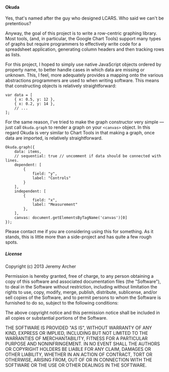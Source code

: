 #### Okuda

Yes, that's named after the guy who designed LCARS. Who said we can't be pretentious?

Anyway, the goal of this project is to write a row-centric graphing library. Most tools,
(and, in particular, the Google Chart Tools) support many types of graphs but require
programmers to effectively write code for a spreadsheet application, generating column
headers and then tracking rows as lists.

For this project, I hoped to simply use native JavaScript objects ordered by property
name, to better handle cases in which data are missing or unknown. This, I feel, more
adequately provides a mapping onto the various abstractions programmers are used to when
writing software. This means that constructing objects is relatively straightforward:

```
var data = [
	{ x: 0.5, y: 12 },
	{ x: 0.2, y: 14 },
	// ...
];
```

For the same reason, I've tried to make the graph constructor very simple — just call `Okuda.graph` to render a graph on your `<canvas>` object. In this regard Okuda is very similar to Chart Tools in that making a graph, once data are imported, is relatively straightforward.
	
```
Okuda.graph({
	data: items,
	// sequential: true // uncomment if data should be connected with lines.
	dependent: [
		{
			field: "y",
			label: "Controls"
		}
	],
	independent: [
		{
			field: "x",
			label: "Measurement"
		},
	],
	canvas: document.getElementsByTagName('canvas')[0]
});
```

Please contact me if you are considering using this for something. As it stands, this is little more than a side-project and has quite a few rough spots.

##### License

Copyright (c) 2013 Jeremy Archer

Permission is hereby granted, free of charge, to any person obtaining a copy
of this software and associated documentation files (the "Software"), to deal
in the Software without restriction, including without limitation the rights
to use, copy, modify, merge, publish, distribute, sublicense, and/or sell
copies of the Software, and to permit persons to whom the Software is
furnished to do so, subject to the following conditions:

The above copyright notice and this permission notice shall be included in
all copies or substantial portions of the Software.

THE SOFTWARE IS PROVIDED "AS IS", WITHOUT WARRANTY OF ANY KIND, EXPRESS OR
IMPLIED, INCLUDING BUT NOT LIMITED TO THE WARRANTIES OF MERCHANTABILITY,
FITNESS FOR A PARTICULAR PURPOSE AND NONINFRINGEMENT. IN NO EVENT SHALL THE
AUTHORS OR COPYRIGHT HOLDERS BE LIABLE FOR ANY CLAIM, DAMAGES OR OTHER
LIABILITY, WHETHER IN AN ACTION OF CONTRACT, TORT OR OTHERWISE, ARISING FROM,
OUT OF OR IN CONNECTION WITH THE SOFTWARE OR THE USE OR OTHER DEALINGS IN
THE SOFTWARE.

